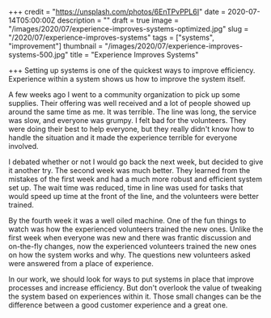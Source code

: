 +++
credit = "https://unsplash.com/photos/6EnTPvPPL6I"
date = 2020-07-14T05:00:00Z
description = ""
draft = true
image = "/images/2020/07/experience-improves-systems-optimized.jpg"
slug = "/2020/07/experience-improves-systems"
tags = ["systems", "improvement"]
thumbnail = "/images/2020/07/experience-improves-systems-500.jpg"
title = "Experience Improves Systems"

+++
Setting up systems is one of the quickest ways to improve efficiency. Experience within a system shows us how to improve the system itself.

<!--more-->

A few weeks ago I went to a community organization to pick up some supplies. Their offering was well received and a lot of people showed up around the same time as me. It was terrible. The line was long, the service was slow, and everyone was grumpy. I felt bad for the volunteers. They were doing their best to help everyone, but they really didn't know how to handle the situation and it made the experience terrible for everyone involved.

I debated whether or not I would go back the next week, but decided to give it another try. The second week was much better. They learned from the mistakes of the first week and had a much more robust and efficient system set up. The wait time was reduced, time in line was used for tasks that would speed up time at the front of the line, and the volunteers were better trained.

By the fourth week it was a well oiled machine. One of the fun things to watch was how the experienced volunteers trained the new ones. Unlike the first week when everyone was new and there was frantic discussion and on-the-fly changes, now the experienced volunteers trained the new ones on how the system works and why. The questions new volunteers asked were answered from a place of experience.

In our work, we should look for ways to put systems in place that improve processes and increase efficiency. But don't overlook the value of tweaking the system based on experiences within it. Those small changes can be the difference between a good customer experience and a great one.